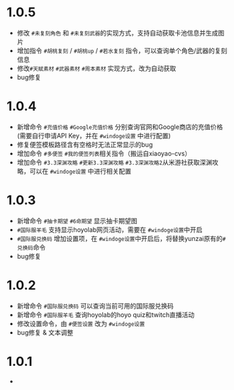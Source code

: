 # 1.0.5
* 修改 `#未复刻角色` 和 `#未复刻武器`的实现方式，支持自动获取卡池信息并生成图片
* 增加指令 `#胡桃复刻` / `#胡桃up` / `#若水复刻` 指令，可以查询单个角色/武器的复刻信息
* 修改`#天赋素材` `#武器素材` `#周本素材` 实现方式，改为自动获取
* bug修复

# 1.0.4
* 新增命令 `#充值价格` `#Google充值价格` 分别查询官网和Google商店的充值价格(需要自行申请API Key，并在 `#windoge设置` 中进行配置)
* 修复便签模板路径含有空格时无法正常显示的bug 
* 增加命令 `#多便签` `#我的便签列表`相关指令（搬运自xiaoyao-cvs）
* 增加命令 `#3.3深渊攻略` `#更新3.3深渊攻略` `#3.3深渊攻略2`从米游社获取深渊攻略，可以在 `#windoge设置` 中进行相关配置

# 1.0.3
* 新增命令 `#抽卡期望` `#6命期望` 显示抽卡期望图
* `#国际服羊毛` 支持显示hoyolab网页活动，需要在 `#windoge设置`中开启
* `#国际服兑换码` 增加设置项，在 `#windoge设置`中开启后，将替换yunzai原有的`#兑换码`命令
* bug修复

# 1.0.2
* 新增命令 `#国际服兑换码` 可以查询当前可用的国际服兑换码
* 新增命令 `#国际服羊毛` 查询hoyolab的hoyo quiz和twitch直播活动
* 修改设置命令，由 `#便签设置` 改为 `#windoge设置`
* bug修复 & 文本调整

# 1.0.1
* 